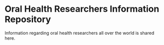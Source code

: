 # Oral Health Researchers Information Repository
Information regarding oral health researchers all over the world is shared here.
